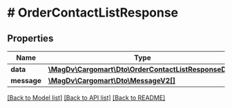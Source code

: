 # # OrderContactListResponse

## Properties

Name | Type | Description | Notes
------------ | ------------- | ------------- | -------------
**data** | [**\MagDv\Cargomart\Dto\OrderContactListResponseData**](.md) |  |
**message** | [**\MagDv\Cargomart\Dto\MessageV2[]**](MessageV2.md) |  | [optional]

[[Back to Model list]](../../README.md#models) [[Back to API list]](../../README.md#endpoints) [[Back to README]](../../README.md)
